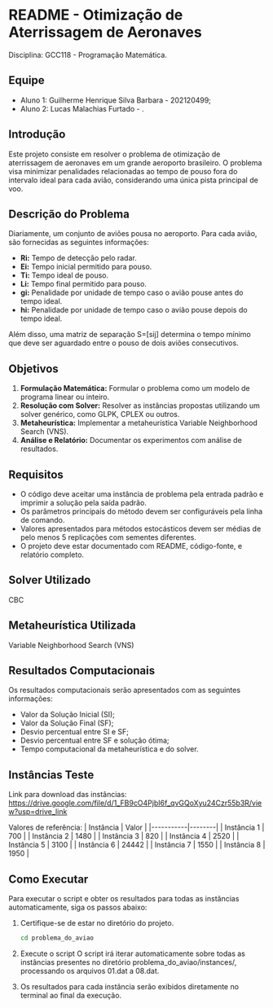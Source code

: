 # README - Otimização de Aterrissagem de Aeronaves


Disciplina: GCC118 - Programação Matemática.

## Equipe
- Aluno 1: Guilherme Henrique Silva Barbara - 202120499;
- Aluno 2: Lucas Malachias Furtado - .

## Introdução
Este projeto consiste em resolver o problema de otimização de aterrissagem de aeronaves em um grande aeroporto brasileiro. O problema visa minimizar penalidades relacionadas ao tempo de pouso fora do intervalo ideal para cada avião, considerando uma única pista principal de voo.

## Descrição do Problema
Diariamente, um conjunto de aviões pousa no aeroporto. Para cada avião, são fornecidas as seguintes informações:
- **Ri:** Tempo de detecção pelo radar.
- **Ei:** Tempo inicial permitido para pouso.
- **Ti:** Tempo ideal de pouso.
- **Li:** Tempo final permitido para pouso.
- **gi:** Penalidade por unidade de tempo caso o avião pouse antes do tempo ideal.
- **hi:** Penalidade por unidade de tempo caso o avião pouse depois do tempo ideal.

Além disso, uma matriz de separação S=[sij] determina o tempo mínimo que deve ser aguardado entre o pouso de dois aviões consecutivos.

## Objetivos
1. **Formulação Matemática:** Formular o problema como um modelo de programa linear ou inteiro.
2. **Resolução com Solver:** Resolver as instâncias propostas utilizando um solver genérico, como GLPK, CPLEX ou outros.
3. **Metaheurística:** Implementar a metaheurística Variable Neighborhood Search (VNS).
4. **Análise e Relatório:** Documentar os experimentos com análise de resultados.

## Requisitos
- O código deve aceitar uma instância de problema pela entrada padrão e imprimir a solução pela saída padrão.
- Os parâmetros principais do método devem ser configuráveis pela linha de comando.
- Valores apresentados para métodos estocásticos devem ser médias de pelo menos 5 replicações com sementes diferentes.
- O projeto deve estar documentado com README, código-fonte, e relatório completo.

## Solver Utilizado
CBC

## Metaheurística Utilizada
Variable Neighborhood Search (VNS)


## Resultados Computacionais
Os resultados computacionais serão apresentados com as seguintes informações:
- Valor da Solução Inicial (SI);
- Valor da Solução Final (SF);
- Desvio percentual entre SI e SF;
- Desvio percentual entre SF e solução ótima;
- Tempo computacional da metaheurística e do solver.

## Instâncias Teste
Link para download das instâncias: https://drive.google.com/file/d/1_FB9cO4PjbI6f_qvGQoXyu24Czr55b3R/view?usp=drive_link

Valores de referência:
| Instância | Valor  |
|-----------|--------|
| Instância 1 | 700    |
| Instância 2 | 1480   |
| Instância 3 | 820    |
| Instância 4 | 2520   |
| Instância 5 | 3100   |
| Instância 6 | 24442  |
| Instância 7 | 1550   |
| Instância 8 | 1950   |


## Como Executar

Para executar o script e obter os resultados para todas as instâncias automaticamente, siga os passos abaixo:

1. Certifique-se de estar no diretório do projeto.  

   ```bash
   cd problema_do_aviao

2. Execute o script
O script irá iterar automaticamente sobre todas as instâncias presentes no diretório problema_do_aviao/instances/, processando os arquivos 01.dat a 08.dat.

3. Os resultados para cada instância serão exibidos diretamente no terminal ao final da execução.




